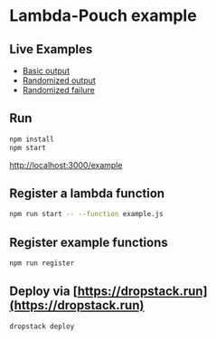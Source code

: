 # Lambda-Pouch example

## Live Examples

* [Basic output](https://momnhgvw.services.dropstack.run/example)
* [Randomized output](https://momnhgvw.services.dropstack.run/randomize-example)
* [Randomized failure](https://momnhgvw.services.dropstack.run/failure-example)

## Run

```bash
npm install
npm start
```

[http://localhost:3000/example](http://localhost:3000/example)

## Register a lambda function

```bash
npm run start -- --function example.js
```

## Register example functions

```bash
npm run register
```

## Deploy via [https://dropstack.run](https://dropstack.run)

```
dropstack deploy
```